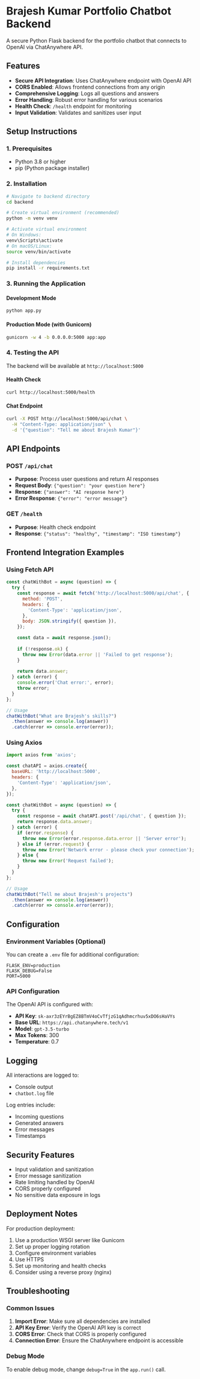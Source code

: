 # Brajesh Kumar Portfolio Chatbot Backend

A secure Python Flask backend for the portfolio chatbot that connects to OpenAI via ChatAnywhere API.

## Features

- **Secure API Integration**: Uses ChatAnywhere endpoint with OpenAI API
- **CORS Enabled**: Allows frontend connections from any origin
- **Comprehensive Logging**: Logs all questions and answers
- **Error Handling**: Robust error handling for various scenarios
- **Health Check**: `/health` endpoint for monitoring
- **Input Validation**: Validates and sanitizes user input

## Setup Instructions

### 1. Prerequisites
- Python 3.8 or higher
- pip (Python package installer)

### 2. Installation

```bash
# Navigate to backend directory
cd backend

# Create virtual environment (recommended)
python -m venv venv

# Activate virtual environment
# On Windows:
venv\Scripts\activate
# On macOS/Linux:
source venv/bin/activate

# Install dependencies
pip install -r requirements.txt
```

### 3. Running the Application

#### Development Mode
```bash
python app.py
```

#### Production Mode (with Gunicorn)
```bash
gunicorn -w 4 -b 0.0.0.0:5000 app:app
```

### 4. Testing the API

The backend will be available at `http://localhost:5000`

#### Health Check
```bash
curl http://localhost:5000/health
```

#### Chat Endpoint
```bash
curl -X POST http://localhost:5000/api/chat \
  -H "Content-Type: application/json" \
  -d '{"question": "Tell me about Brajesh Kumar"}'
```

## API Endpoints

### POST `/api/chat`
- **Purpose**: Process user questions and return AI responses
- **Request Body**: `{"question": "your question here"}`
- **Response**: `{"answer": "AI response here"}`
- **Error Response**: `{"error": "error message"}`

### GET `/health`
- **Purpose**: Health check endpoint
- **Response**: `{"status": "healthy", "timestamp": "ISO timestamp"}`

## Frontend Integration Examples

### Using Fetch API
```javascript
const chatWithBot = async (question) => {
  try {
    const response = await fetch('http://localhost:5000/api/chat', {
      method: 'POST',
      headers: {
        'Content-Type': 'application/json',
      },
      body: JSON.stringify({ question }),
    });

    const data = await response.json();
    
    if (!response.ok) {
      throw new Error(data.error || 'Failed to get response');
    }
    
    return data.answer;
  } catch (error) {
    console.error('Chat error:', error);
    throw error;
  }
};

// Usage
chatWithBot("What are Brajesh's skills?")
  .then(answer => console.log(answer))
  .catch(error => console.error(error));
```

### Using Axios
```javascript
import axios from 'axios';

const chatAPI = axios.create({
  baseURL: 'http://localhost:5000',
  headers: {
    'Content-Type': 'application/json',
  },
});

const chatWithBot = async (question) => {
  try {
    const response = await chatAPI.post('/api/chat', { question });
    return response.data.answer;
  } catch (error) {
    if (error.response) {
      throw new Error(error.response.data.error || 'Server error');
    } else if (error.request) {
      throw new Error('Network error - please check your connection');
    } else {
      throw new Error('Request failed');
    }
  }
};

// Usage
chatWithBot("Tell me about Brajesh's projects")
  .then(answer => console.log(answer))
  .catch(error => console.error(error));
```

## Configuration

### Environment Variables (Optional)
You can create a `.env` file for additional configuration:

```env
FLASK_ENV=production
FLASK_DEBUG=False
PORT=5000
```

### API Configuration
The OpenAI API is configured with:
- **API Key**: `sk-axr3zEYrBgEZ8BTmV4oCvTfjzG1qAdhmcrhuv5xDO6sHaVYs`
- **Base URL**: `https://api.chatanywhere.tech/v1`
- **Model**: `gpt-3.5-turbo`
- **Max Tokens**: 300
- **Temperature**: 0.7

## Logging

All interactions are logged to:
- Console output
- `chatbot.log` file

Log entries include:
- Incoming questions
- Generated answers
- Error messages
- Timestamps

## Security Features

- Input validation and sanitization
- Error message sanitization
- Rate limiting handled by OpenAI
- CORS properly configured
- No sensitive data exposure in logs

## Deployment Notes

For production deployment:
1. Use a production WSGI server like Gunicorn
2. Set up proper logging rotation
3. Configure environment variables
4. Use HTTPS
5. Set up monitoring and health checks
6. Consider using a reverse proxy (nginx)

## Troubleshooting

### Common Issues

1. **Import Error**: Make sure all dependencies are installed
2. **API Key Error**: Verify the OpenAI API key is correct
3. **CORS Error**: Check that CORS is properly configured
4. **Connection Error**: Ensure the ChatAnywhere endpoint is accessible

### Debug Mode
To enable debug mode, change `debug=True` in the `app.run()` call.
